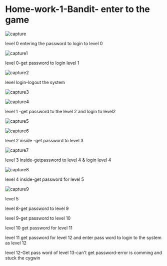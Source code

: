 # Home-work-1-Bandit- enter to the game
![capture](https://cloud.githubusercontent.com/assets/13763857/14378928/478afa72-fd95-11e5-92e9-790bd71a783c.PNG)

level 0 entering the password to login to level 0
 
![capture1](https://cloud.githubusercontent.com/assets/13763857/14379022/a6dd1064-fd95-11e5-980d-5b8dfa213f50.PNG)

level 0-get password to login level 1

![capture2](https://cloud.githubusercontent.com/assets/13763857/14379257/d39cb3c4-fd96-11e5-8e35-66ac6fc4ffdc.PNG)

level login-logout the system

![capture3](https://cloud.githubusercontent.com/assets/13763857/14379290/0ecbbfee-fd97-11e5-8521-27d00018aec7.PNG)

![capture4](https://cloud.githubusercontent.com/assets/13763857/14379370/5dafd7ee-fd97-11e5-95ab-91bc0e3e251a.PNG)

level 1 -get password to the level 2 and login to level2

![capture5](https://cloud.githubusercontent.com/assets/13763857/14379371/5db162ee-fd97-11e5-9735-bd101c6759b6.PNG)

![capture6](https://cloud.githubusercontent.com/assets/13763857/14379372/5db234b2-fd97-11e5-9d00-04e6cb75cd9f.PNG)

level 2 inside -get password to level 3

![capture7](https://cloud.githubusercontent.com/assets/13763857/14380749/d55d3a32-fd9e-11e5-88fd-6fc4d786eeed.PNG)


level 3 inside-getpassword to level 4 & login level 4

![capture8](https://cloud.githubusercontent.com/assets/13763857/14379373/5db3dc22-fd97-11e5-915b-d36d230d1a98.PNG)


level 4 inside-get password for level 5

![capture9](https://cloud.githubusercontent.com/assets/13763857/14379374/5db4114c-fd97-11e5-8a93-fdc157cec0c8.PNG)

level 5

level 8-get password to level 9

level 9-get password to level 10


level 10 get password for level 11


level 11 get password for level 12 and enter pass word to login to the system as level 12

level 12-Get pass word of level 13-can't get password-error is comming and stuck the cygwin

